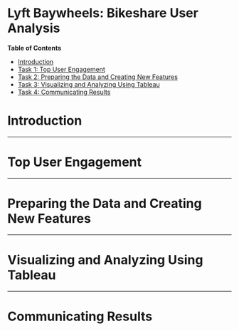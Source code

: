 # **Lyft Baywheels: Bikeshare User Analysis**

**Table of Contents**

-   [Introduction](#introduction)
-   [Task 1: Top User Engagement](#top-user-engagement)
-   [Task 2: Preparing the Data and Creating New
    Features](#preparing-the-data-and-creating-new-features)
-   [Task 3: Visualizing and Analyzing Using
    Tableau](#visualizing-and-analyzing-using-tableau)
-   [Task 4: Communicating Results](#communicating-results)

# Introduction

------------------------------------------------------------------------

# Top User Engagement

------------------------------------------------------------------------

# Preparing the Data and Creating New Features

------------------------------------------------------------------------

# Visualizing and Analyzing Using Tableau

------------------------------------------------------------------------

# Communicating Results
